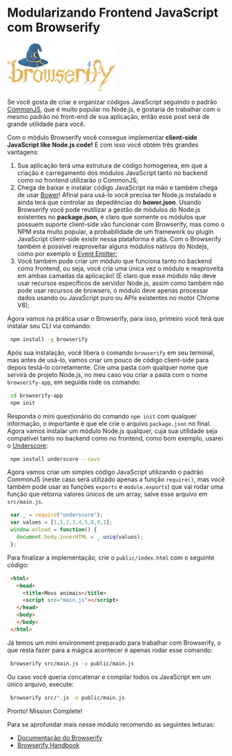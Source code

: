 # Modularizando Frontend JavaScript com Browserify

[![Browserify](../images/browserify.jpg "Browserify")](http://browserify.org/ "Browserify")

Se você gosta de criar e organizar códigos JavaScript seguindo o padrão [CommonJS](http://wiki.commonjs.org), que é muito popular no Node.js, e gostaria de trabalhar com o mesmo padrão no front-end de sua aplicação, então esse post será de grande utilidade para você.

Com o módulo Browserify você consegue implementar **client-side JavaScript like Node.js code!** E com isso você obtém três grandes vantagens:

1.  Sua aplicação terá uma estrutura de código homogenea, em que a criação e carregamento dos módulos JavaScript tanto no backend como no frontend utilizarão o CommonJS;
2.  Chega de baixar e instalar código JavaScript na mão e também chega de usar [Bower](http://bower.io)! Afinal para usá-lo você precisa ter Node.js instalado e ainda terá que controlar as depedências do **bower.json**. Usando Browserify você pode reutilizar a gestão de módulos do Node.js existentes no **package.json**, é claro que somente os módulos que possuem suporte client-side vão funcionar com Browserify, mas como o NPM esta muito popular, a probabilidade de um framework ou plugin JavaScript client-side existir nessa plataforma é alta. Com o Browserify também é possível reaproveitar alguns módulos nativos do Nodejs, como por exemplo o [Event Emitter](http://nodejs.org/api/events.html "Event Emitter");
3.  Você também pode criar um módulo que funciona tanto no backend como frontend, ou seja, você cria uma única vez o módulo e reaproveita em ambas camadas da aplicação! (É claro que esse módulo não deve usar recursos específicos de servidor Node.js, assim como também não pode usar recursos de browsers, o módulo deve apenas processar dados usando ou JavaScript puro ou APIs existentes no motor Chrome V8);

Agora vamos na prática usar o Browserify, para isso, primeiro você terá que instalar seu CLI via comando:

``` bash
 npm install -g browserify
``` 

Após sua instalação, você libera o comando `browserify` em seu terminal, mas antes de usá-lo, vamos criar um pouco de código client-side para depois testá-lo corretamente.
Crie uma pasta com qualquer nome que servirá de projeto Node.js, no meu caso vou criar a pasta com o nome `browserify-app`, em seguida rode os comando:

``` bash
 cd browserify-app
 npm init
``` 

Responda o mini questionário do comando `npm init` com qualquer informação, o importante é que ele crie o arquivo `package.json` no final.
Agora vamos instalar um módulo Node.js qualquer, cuja sua utilidade seja compatível tanto no backend como no frontend, como bom exemplo, usarei o [Underscore](http://underscorejs.org):

``` bash
 npm install underscore --save
``` 

Agora vamos criar um simples código JavaScript utilizando o padrão CommonJS (neste caso será utilizado apenas a função `require()`, mas você também pode usar as funções `exports` e `module.exports`) que vai rodar uma função que retorna valores únicos de um array, salve esse arquivo em `src/main.js`.

``` javascript
 var _ = require("underscore");
 var values = [1,1,2,3,4,5,8,9,1];
 window.onload = function() {
   document.body.innerHTML = _.uniq(values);
 };
``` 

Para finalizar a implementação, crie o `public/index.html` com o seguinte código:

``` html
 <html>
   <head>
     <title>Meus animais</title>
     <script src="main.js"></script>
   </head>
   <body>
   </body>
 </html>
``` 

Já temos um mini environment preparado para trabalhar com Browserify, o que resta fazer para a mágica acontecer é apenas rodar esse comando:

``` bash
 browserify src/main.js -o public/main.js
``` 

Ou caso você queria concatenar e compilar todos os JavaScript em um único arquivo, execute:

``` bash
 browserify src/*.js -o public/main.js
``` 

Pronto! Mission Complete!

Para se aprofundar mais nesse módulo recomendo as seguintes leituras:

*   [Documentação do Browserify](https://github.com/substack/node-browserify#usage)
*   [Browserify Handbook](https://github.com/substack/browserify-handbook)